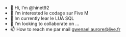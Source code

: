- 👋 Hi, I’m @hinet92
- 👀 I’m interested  le  codage sur Five M
- 🌱 Im currently lear le LUA SQL   
- 💞️ I’m looking to collaborate on ...
- 📫 How to reach me  par mail gwenael.aurore@live.fr

<!---
hinet92/hinet92 is a ✨ special ✨ repository because its `README.md` (this file) appears on your GitHub profile.
You can click the Preview link to take a look at your changes.
---
